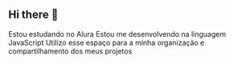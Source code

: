## Hi there 👋

Estou estudando no Alura
Estou me desenvolvendo na linguagem JavaScript
Utilizo esse espaço para a minha organização e compartilhamento dos meus projetos

<!--
**HENDERF/HENDERF** is a ✨ _special_ ✨ repository because its `README.md` (this file) appears on your GitHub profile.

Here are some ideas to get you started:

- 🔭 I’m currently working on ...
- 🌱 I’m currently learning ...
- 👯 I’m looking to collaborate on ...
- 🤔 I’m looking for help with ...
- 💬 Ask me about ...
- 📫 How to reach me: ...
- 😄 Pronouns: ...
- ⚡ Fun fact: ...
-->
